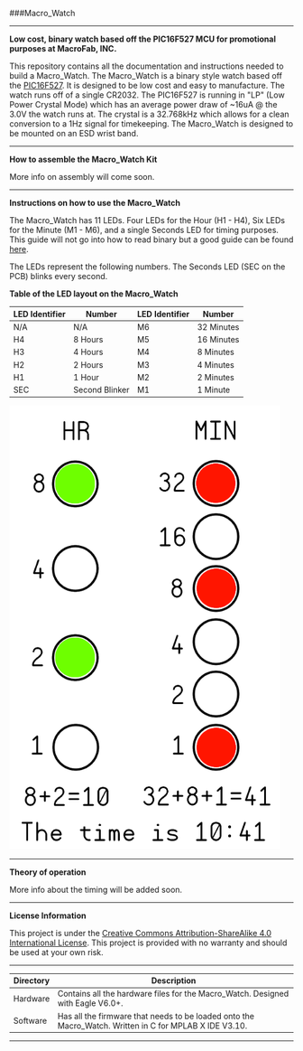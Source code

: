 ###Macro_Watch
***
**Low cost, binary watch based off the PIC16F527 MCU for promotional purposes at MacroFab, INC.**

This repository contains all the documentation and instructions needed to build a Macro_Watch. The Macro_Watch is a binary style watch based off the [PIC16F527](http://ww1.microchip.com/downloads/en/DeviceDoc/41652A.pdf). It is designed to be low cost and easy to manufacture. The watch runs off of a single CR2032. The PIC16F527 is running in "LP" (Low Power Crystal Mode) which has an average power draw of ~16uA @ the 3.0V the watch runs at. The crystal is a 32.768kHz which allows for a clean conversion to a 1Hz signal for timekeeping. The Macro_Watch is designed to be mounted on an ESD wrist band. 

***
**How to assemble the Macro_Watch Kit**

More info on assembly will come soon.

***
**Instructions on how to use the Macro_Watch**

The Macro_Watch has 11 LEDs. Four LEDs for the Hour (H1 - H4), Six LEDs for the Minute (M1 - M6), and a single Seconds LED for timing purposes. This guide will not go into how to read binary but a good guide can be found [here](http://www.wikihow.com/Read-Binary). 

The LEDs represent the following numbers. The Seconds LED (SEC on the PCB) blinks every second. 

**Table of the LED layout on the Macro_Watch**

| LED Identifier | Number | LED Identifier | Number
|---|---|---|---|
| N/A | N/A | M6 | 32 Minutes |
| H4 | 8 Hours | M5 | 16 Minutes |
| H3 | 4 Hours | M4 | 8 Minutes |
| H2 | 2 Hours | M3 | 4 Minutes |
| H1 | 1 Hour | M2 | 2 Minutes |
| SEC | Second Blinker | M1 | 1 Minute |

<a href="Example on how to read the Macro_Watch."><img src="https://github.com/MacroFab/Macro_Watch/blob/master/Example_Binary_Reading.png" width="480"></a>

***
**Theory of operation**

More info about the timing will be added soon.

***
**License Information**

This project is under the [Creative Commons Attribution-ShareAlike 4.0 International License](LICENSE.md). This project is provided with no warranty and should be used at your own risk. 

***

| Directory | Description |
|---|---|
| Hardware | Contains all the hardware files for the Macro_Watch. Designed with Eagle V6.0+. | 
| Software | Has all the firmware that needs to be loaded onto the Macro_Watch. Written in C for MPLAB X IDE V3.10. |

***



